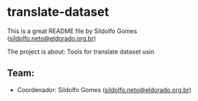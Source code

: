 # translate-dataset
This is a great README file by Sildolfo Gomes
(sildolfo.neto@eldorado.org.br)

The project is about:
Tools for translate dataset usin

## Team:

* Coordenador: Sildolfo Gomes (sildolfo.neto@eldorado.org.br)
